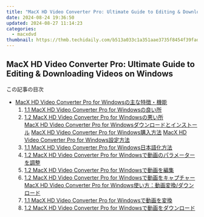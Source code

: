 ```yaml
---
title: "MacX HD Video Converter Pro: Ultimate Guide to Editing & Downloading Videos on Windows"
date: 2024-08-24 19:36:50
updated: 2024-08-27 11:14:23
categories:
  - macxdvd
thumbnail: https://thmb.techidaily.com/b513a033c1a351aae3735f8454f39fad640e3916330df7f776c432bd4bea35f1.jpg
---
```


## MacX HD Video Converter Pro: Ultimate Guide to Editing & Downloading Videos on Windows

この記事の目次

* [MacX HD Video Converter Pro for Windowsの主な特徴・機能](https://tools.techidaily.com/macxdvd/products/)  
   1. [1.1 MacX HD Video Converter Pro for Windowsの良い所](https://tools.techidaily.com/macxdvd/products/)  
   2. [1.2 MacX HD Video Converter Pro for Windowsの悪い所](https://tools.techidaily.com/macxdvd/products/)  
[MacX HD Video Converter Pro for Windowsダウンロードとインストール](https://tools.techidaily.com/macxdvd/products/) [MacX HD Video Converter Pro for Windows購入方法](https://tools.techidaily.com/macxdvd/products/) [MacX HD Video Converter Pro for Windows設定方法](https://tools.techidaily.com/macxdvd/products/)  
   1. [1.1 MacX HD Video Converter Pro for Windows日本語化方法](https://tools.techidaily.com/macxdvd/products/)  
   2. [1.2 MacX HD Video Converter Pro for Windowsで動画のパラメーターを調整](https://tools.techidaily.com/macxdvd/products/)  
   3. [1.2 MacX HD Video Converter Pro for Windowsで動画を編集](https://tools.techidaily.com/macxdvd/products/)  
   4. [1.2 MacX HD Video Converter Pro for Windowsで動画をキャプチャー](https://tools.techidaily.com/macxdvd/products/)  
[MacX HD Video Converter Pro for Windows使い方：動画変換/ダウンロード](https://tools.techidaily.com/macxdvd/products/)  
   1. [1.1 MacX HD Video Converter Pro for Windowsで動画を変換](https://tools.techidaily.com/macxdvd/products/)  
   2. [1.2 MacX HD Video Converter Pro for Windowsで動画をダウンロード](https://tools.techidaily.com/macxdvd/products/)

<ins class="adsbygoogle"
     style="display:block"
     data-ad-format="autorelaxed"
     data-ad-client="ca-pub-7571918770474297"
     data-ad-slot="1223367746"></ins>



<ins class="adsbygoogle"
     style="display:block"
     data-ad-client="ca-pub-7571918770474297"
     data-ad-slot="8358498916"
     data-ad-format="auto"
     data-full-width-responsive="true"></ins>
